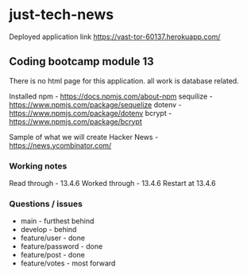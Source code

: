 # just-tech-news

Deployed application link https://vast-tor-60137.herokuapp.com/

## Coding bootcamp module 13

There is no html page for this application. all work is database related.

Installed
npm - https://docs.npmjs.com/about-npm
sequilize - https://www.npmjs.com/package/sequelize
dotenv - https://www.npmjs.com/package/dotenv
bcrypt - https://www.npmjs.com/package/bcrypt

Sample of what we will create
Hacker News - https://news.ycombinator.com/

### Working notes

Read through - 13.4.6
Worked through - 13.4.6
Restart at 13.4.6

### Questions / issues

- main - furthest behind
- develop - behind
- feature/user - done
- feature/password - done
- feature/post - done
- feature/votes - most forward
